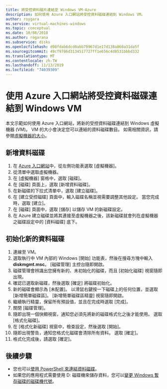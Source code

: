 ```yaml
---
title: 將受控資料磁片連結至 Windows VM-Azure
description: 如何使用 Azure 入口網站將受控資料磁碟連結到 Windows VM。
author: roygara
ms.service: virtual-machines-windows
ms.topic: conceptual
ms.date: 10/08/2018
ms.author: rogarana
ms.subservice: disks
ms.openlocfilehash: d98fdab6dcd0abb70967d1e17d138a860a31da5f
ms.sourcegitcommit: 49cf9786d3134517727ff1e656c4d8531bbbd332
ms.translationtype: MT
ms.contentlocale: zh-TW
ms.lasthandoff: 11/13/2019
ms.locfileid: "74039309"
---
```

# <a name="attach-a-managed-data-disk-to-a-windows-vm-by-using-the-azure-portal"></a>使用 Azure 入口網站將受控資料磁碟連結到 Windows VM

本文示範如何使用 Azure 入口網站，將新的受控資料磁碟連結到 Windows 虛擬機器 (VM)。 VM 的大小會決定您可以連結的資料磁碟數目。 如需相關資訊，請參閱[虛擬機器的大小](sizes.md)。


## <a name="add-a-data-disk"></a>新增資料磁碟

1. 在 [Azure 入口網站](https://portal.azure.com)中，從左側功能表選取 [虛擬機器]。
2. 從清單中選取虛擬機器。
3. 在 [虛擬機器] 窗格中，選取 [磁碟]。
4. 在 [磁碟] 頁面上，選取 [新增資料磁碟]。
5. 在新磁碟的下拉式清單中，選取 [建立磁碟]。
6. 在 [建立受控磁碟] 頁面中，輸入磁碟名稱並視需要調整其他設定。 當您完成時，選取 [建立]。
7. 在 [磁碟] 頁面中，選取 [儲存] 以儲存 VM 的新磁碟設定。
8. 在 Azure 建立磁碟並將其連接至虛擬機器之後，該新磁碟就會列在虛擬機器之磁碟設定中的 [資料磁碟] 底下。


## <a name="initialize-a-new-data-disk"></a>初始化新的資料磁碟

1. 連線至 VM。
1. 選取執行中 VM 內部的 Windows [開始] 功能表，然後在搜尋方塊中輸入 **diskmgmt.msc**。 [磁碟管理] 主控台隨即開啟。
2. 磁碟管理會辨識出您擁有新的、未初始化的磁碟，而且 [初始化磁碟] 視窗隨即出現。
3. 確認已選取新磁碟，然後選取 [確定] 將磁碟初始化。
4. 新的磁碟會顯示為 [未配置]。 以滑鼠右鍵按一下磁碟上的任何位置，並選取 [新增簡單磁碟區]。 [新增簡單磁碟區精靈] 視窗隨即開啟。
5. 繼續執行精靈，保留所有預設值，並且在完成時選取 [完成]。
6. 關閉 [磁碟管理]。
7. 隨即出現一個快顯視窗，通知您必須先將新的磁碟格式化之後才能使用。 選取 [格式化磁碟]。
8. 在 [格式化新磁碟] 視窗中，檢查設定，然後選取 [開始]。
9. 隨即出現警告，通知您格式化磁碟會清除所有資料。 選取 [確定]。
10. 格式化完成後，請選取 [確定]。

## <a name="next-steps"></a>後續步驟

- 您也可以[使用 PowerShell 來連結資料磁碟](attach-disk-ps.md)。
- 如果您的應用程式需要使用 D: 磁碟機來儲存資料，您可以[變更 Windows 暫存磁碟的磁碟機代號](change-drive-letter.md?toc=%2fazure%2fvirtual-machines%2fwindows%2fclassic%2ftoc.json)。
